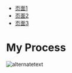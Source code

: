 <html>  
<head>  
  <title>导航栏</title>  
</head>  
<body>  
  <ul>  
    <li><a href="leesin1.html">页面1</a></li>  
    <li><a href="leesin2.html">页面2</a></li>  
    <li><a href="leesin3.html">页面3</a></li>  
  </ul>  
</body>  
</html>
 <!DOCTYPE html>
<html>
<body>
<h1>My Process</h1>
<img src="https://i.postimg.cc/wMqXjhBZ/2023-03-28-09-46-20.png" alt="alternatetext">
